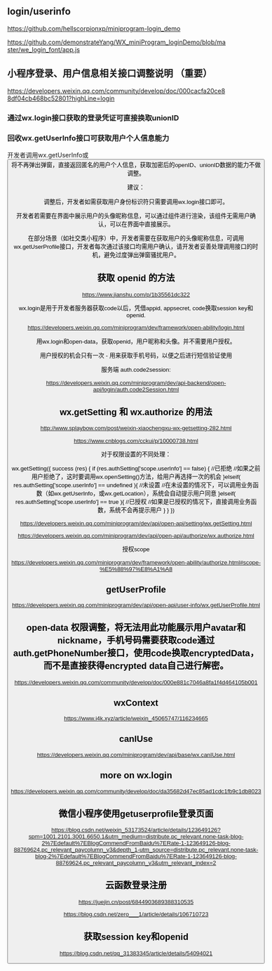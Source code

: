 ## login/userinfo

https://github.com/hellscorpionxp/miniprogram-login_demo

https://github.com/demonstrateYang/WX_miniProgram_loginDemo/blob/master/we_login_font/app.js

## 小程序登录、用户信息相关接口调整说明 （重要）

https://developers.weixin.qq.com/community/develop/doc/000cacfa20ce88df04cb468bc52801?highLine=login

### 通过wx.login接口获取的登录凭证可直接换取unionID

### 回收wx.getUserInfo接口可获取用户个人信息能力

开发者调用wx.getUserInfo或<button open-type="getUserInfo"/>将不再弹出弹窗，直接返回匿名的用户个人信息，获取加密后的openID、unionID数据的能力不做调整。

建议：

调整后，开发者如需获取用户身份标识符只需要调用wx.login接口即可。

开发者若需要在界面中展示用户的头像昵称信息，可以通过<open-data>组件进行渲染，该组件无需用户确认，可以在界面中直接展示。

在部分场景（如社交类小程序）中，开发者需要在获取用户的头像昵称信息，可调用wx.getUserProfile接口，开发者每次通过该接口均需用户确认，请开发者妥善处理调用接口的时机，避免过度弹出弹窗骚扰用户。

## 获取 openid 的方法

https://www.jianshu.com/p/1b35561dc322

wx.login是用于开发者服务器获取code以后，凭借appid, appsecret, code换取session key和openid. 

https://developers.weixin.qq.com/miniprogram/dev/framework/open-ability/login.html

用wx.login和open-data，获取openid，用户昵称和头像。并不需要用户授权。

用户授权的机会只有一次 - 用来获取手机号码，以便之后进行短信验证使用

服务端 auth.code2session:

https://developers.weixin.qq.com/miniprogram/dev/api-backend/open-api/login/auth.code2Session.html


## wx.getSetting 和 wx.authorize 的用法

http://www.splaybow.com/post/weixin-xiaochengxu-wx-getsetting-282.html

https://www.cnblogs.com/cckui/p/10000738.html


对于权限设置的不同处理：

wx.getSetting({
    success (res) {
        if (res.authSetting['scope.userInfo'] == false) { //已拒绝
            //如果之前用户拒绝了，这时要调用wx.openSetting()方法，给用户再选择一次的机会
        }elseif( res.authSetting['scope.userInfo'] == undefined ){ //未设置
            //在未设置的情况下，可以调用业务函数（如wx.getUserInfo，或wx.getLocation），系统会自动提示用户同意
        }elseif( res.authSetting['scope.userInfo'] == true ){ //已授权
            //如果是已授权的情况下，直接调用业务函数，系统不会再提示用户
        }
    }
})

https://developers.weixin.qq.com/miniprogram/dev/api/open-api/setting/wx.getSetting.html

https://developers.weixin.qq.com/miniprogram/dev/api/open-api/authorize/wx.authorize.html

授权scope

https://developers.weixin.qq.com/miniprogram/dev/framework/open-ability/authorize.html#scope-%E5%88%97%E8%A1%A8

## getUserProfile

https://developers.weixin.qq.com/miniprogram/dev/api/open-api/user-info/wx.getUserProfile.html

## open-data 权限调整，将无法用此功能展示用户avatar和nickname，手机号码需要获取code通过auth.getPhoneNumber接口，使用code换取encryptedData，而不是直接获得encrypted data自己进行解密。

https://developers.weixin.qq.com/community/develop/doc/000e881c7046a8fa1f4d464105b001


## wxContext

https://www.i4k.xyz/article/weixin_45065747/116234665

## canIUse

https://developers.weixin.qq.com/miniprogram/dev/api/base/wx.canIUse.html

## more on wx.login

https://developers.weixin.qq.com/community/develop/doc/da35682d47ec85ad1cdc1fb9c1db8023


## 微信小程序使用getuserprofile登录页面

https://blog.csdn.net/weixin_53173524/article/details/123649126?spm=1001.2101.3001.6650.1&utm_medium=distribute.pc_relevant.none-task-blog-2%7Edefault%7EBlogCommendFromBaidu%7ERate-1-123649126-blog-88769624.pc_relevant_paycolumn_v3&depth_1-utm_source=distribute.pc_relevant.none-task-blog-2%7Edefault%7EBlogCommendFromBaidu%7ERate-1-123649126-blog-88769624.pc_relevant_paycolumn_v3&utm_relevant_index=2

## 云函数登录注册

https://juejin.cn/post/6844903689388310535

https://blog.csdn.net/zero___1/article/details/106710723

## 获取session key和openid

https://blog.csdn.net/qq_31383345/article/details/54094021


